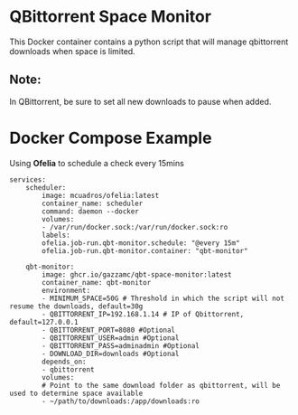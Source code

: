 # QBittorrent Space Monitor

This Docker container contains a python script that will manage qbittorrent downloads when space is limited.

## Note:
In QBittorrent, be sure to set all new downloads to pause when added.

# Docker Compose Example
Using **Ofelia** to schedule a check every 15mins

```
services:
    scheduler:
        image: mcuadros/ofelia:latest
        container_name: scheduler
        command: daemon --docker
        volumes:
        - /var/run/docker.sock:/var/run/docker.sock:ro
        labels:
        ofelia.job-run.qbt-monitor.schedule: "@every 15m"
        ofelia.job-run.qbt-monitor.container: "qbt-monitor"

    qbt-monitor:
        image: ghcr.io/gazzamc/qbt-space-monitor:latest
        container_name: qbt-monitor
        environment:
        - MINIMUM_SPACE=50G # Threshold in which the script will not resume the downloads, default=30g
        - QBITTORRENT_IP=192.168.1.14 # IP of Qbittorrent, default=127.0.0.1
        - QBITTORRENT_PORT=8080 #Optional
        - QBITTORRENT_USER=admin #Optional
        - QBITTORRENT_PASS=adminadmin #Optional
        - DOWNLOAD_DIR=downloads #Optional
        depends_on:
        - qbittorrent
        volumes:
        # Point to the same download folder as qbittorrent, will be used to determine space available
        - ~/path/to/downloads:/app/downloads:ro

```
